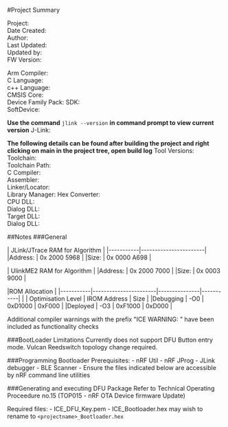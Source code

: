 #Project Summary

Project:			
Date Created: 		
Author:				
Last Updated:		
Updated by:						
FW Version:			

Arm Compiler:		
C Language:			
c++ Language:		
CMSIS Core:			
Device Family Pack:	
SDK:				
SoftDevice:		

**Use the command** `jlink --version` **in command prompt to view current version**
J-Link:				

**The following details can be found after building the project and right clicking on main in the project tree, open build log**
Tool Versions:
Toolchain:       
Toolchain Path:  
C Compiler:      
Assembler:       
Linker/Locator:  
Library Manager: 
Hex Converter:   
CPU DLL:         
Dialog DLL:      
Target DLL:      
Dialog DLL:      


##Notes
###General

| JLink/JTrace RAM for Algorithm	|
|-----------|-----------------------|
|Address:	|	0x 2000 5968 		|
|Size:		|	0x 0000 A698		|

| UlinkME2 RAM for Algorithm	|
|Address:	|	0x 2000 7000	|
|Size:		|	0x 0003 9000	|

|ROM Allocation													|
|-----------|-----------------------|---------------|-----------|
|			| Optimisation Level	| IROM Address	| Size 		|
|Debugging	| -O0 					| 0xD1000		| 0xF000	|
|Deployed	| -O3 					| 0xF1000		| 0xD000	|

Additional compiler warnings with the prefix "ICE WARNING: <message>" have been included as functionality checks


###BootLoader Limitations
Currently does not support DFU Button entry mode. Vulcan Reedswitch topology change required.


###Programming Bootloader
Prerequisites:
	- nRF Util
	- nRF JProg
	- JLink debugger
	- BLE Scanner
	- Ensure the files indicated below are accessible by nRF command line utilities
	

###Generating and executing DFU Package
Refer to Technical Operating Proceedure no.15 (TOP015 - nRF OTA Device firmware Update)

Required files:
	- ICE_DFU_Key.pem
	- ICE_Bootloader.hex may wish to rename to `<projectname>_Bootloader.hex`
		
		
